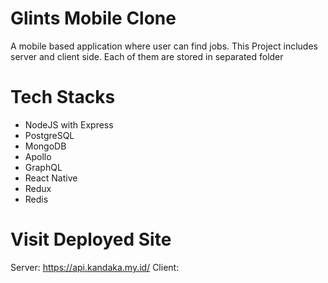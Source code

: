 # Glints Mobile Clone
A mobile based application where user can find jobs. This Project includes server and client side. Each of them are stored in separated folder

# Tech Stacks
- NodeJS with Express
- PostgreSQL
- MongoDB
- Apollo 
- GraphQL
- React Native
- Redux
- Redis

# Visit Deployed Site
Server: https://api.kandaka.my.id/
Client: 